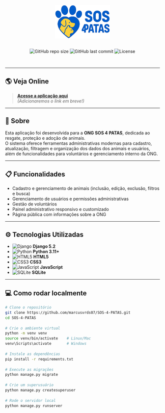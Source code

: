 <div align="center">
  <br>
  <img src="base_statics/global/imgs/logoazul.png" width="180" alt="Logo SOS 4 PATAS" style="margin-bottom:16px;"/>
  <p>
    <img alt="GitHub repo size" src="https://img.shields.io/github/repo-size/marcusvrds07/SOS-4-PATAS?color=1954cb">
    <img alt="GitHub last commit" src="https://img.shields.io/github/last-commit/marcusvrds07/SOS-4-PATAS?color=1954cb">
    <img alt="License" src="https://img.shields.io/github/license/marcusvrds07/SOS-4-PATAS?color=1954cb">
  </p>
  <br>
</div>

---

## 🌎 Veja Online

> [**Acesse a aplicação aqui**](https://link-sera-adicionado-em-breve.com)  
> *(Adicionaremos o link em breve!)*

---

## 🚀 Sobre

Esta aplicação foi desenvolvida para a **ONG SOS 4 PATAS**, dedicada ao resgate, proteção e adoção de animais.  
O sistema oferece ferramentas administrativas modernas para cadastro, atualização, filtragem e organização dos dados dos animais e usuários, além de funcionalidades para voluntários e gerenciamento interno da ONG.

---

## 📋 Funcionalidades

- Cadastro e gerenciamento de animais (inclusão, edição, exclusão, filtros e busca)
- Gerenciamento de usuários e permissões administrativas
- Gestão de voluntários
- Painel administrativo responsivo e customizado
- Página pública com informações sobre a ONG

---

## ⚙️ Tecnologias Utilizadas

- ![Django](https://img.shields.io/badge/-Django-092E20?style=flat&logo=django&logoColor=white) **Django 5.2**
- ![Python](https://img.shields.io/badge/-Python-3776AB?style=flat&logo=python&logoColor=white) **Python 3.11+**
- ![HTML5](https://img.shields.io/badge/-HTML5-E34F26?style=flat&logo=html5&logoColor=white) **HTML5**
- ![CSS3](https://img.shields.io/badge/-CSS3-1572B6?style=flat&logo=css3&logoColor=white) **CSS3**
- ![JavaScript](https://img.shields.io/badge/-JavaScript-F7DF1E?style=flat&logo=javascript&logoColor=black) **JavaScript**
- ![SQLite](https://img.shields.io/badge/-SQLite-003B57?style=flat&logo=sqlite&logoColor=white) **SQLite**

---

## 💻 Como rodar localmente

```bash
# Clone o repositório
git clone https://github.com/marcusvrds07/SOS-4-PATAS.git
cd SOS-4-PATAS

# Crie o ambiente virtual
python -m venv venv
source venv/bin/activate    # Linux/Mac
venv\Scripts\activate       # Windows

# Instale as dependências
pip install -r requirements.txt

# Execute as migrações
python manage.py migrate

# Crie um superusuário
python manage.py createsuperuser

# Rode o servidor local
python manage.py runserver
